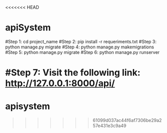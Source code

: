 <<<<<<< HEAD
# apiSystem

#Step 1:  cd project_name
#Step 2: pip install -r requeriments.txt
#Step 3: python manage.py migrate
#Step 4: python manage.py makemigrations
#Step 5: python manage.py migrate
#Step 6: python manage.py runserver 

#Step 7:  Visit the following link:  http://127.0.0.1:8000/api/
=======
# apisystem
>>>>>>> 61099d037ac44f6af7306be29a257e431e3c9a49
